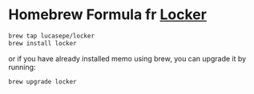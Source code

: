 # Homebrew Formula fr [Locker](https://github.com/lucasepe/locker)

```sh
brew tap lucasepe/locker
brew install locker
```

or if you have already installed memo using brew, you can upgrade it by running:

```sh
brew upgrade locker
```